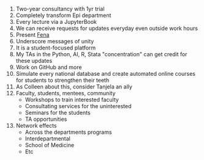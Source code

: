 1. Two-year consultancy with 1yr trial
2. Completely transform Epi department
3. Every lecture via a JupyterBook
4. We can receive requests for updates everyday even outside work hours
5. Present [Fena](https://jhustata.github.io/basic/chapter3.html#miscellany)
6. Underscore messages of unity
7. It is a student-focused platform
8. My TAs in the Python, AI, R, Stata "concentration" can get credit for these updates
9. Work on GitHub and more
10. Simulate every national database and create automated online courses for students to strengthen their teeth
11. As Colleen about this, consider Tanjela an ally
12. Faculty, students, mentees, community
    - Workshops to train interested faculty
    - Consultating services for the uninterested
    - Seminars for the students
    - TA opportunities
13. Network effects
    - Across the departments programs
    - Interdepartmental
    - School of Medicine
    - Etc
